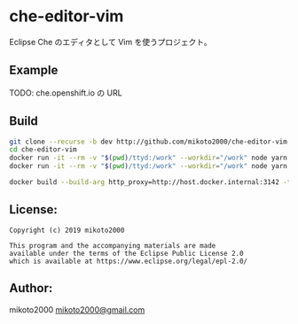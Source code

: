 # che-editor-vim

Eclipse Che のエディタとして Vim を使うプロジェクト。

## Example

TODO: che.openshift.io の URL


## Build

```sh
git clone --recurse -b dev http://github.com/mikoto2000/che-editor-vim.git
cd che-editor-vim
docker run -it --rm -v "$(pwd)/ttyd:/work" --workdir="/work" node yarn --cwd html/ install
docker run -it --rm -v "$(pwd)/ttyd:/work" --workdir="/work" node yarn --cwd html/ run build

docker build --build-arg http_proxy=http://host.docker.internal:3142 -t mikoto2000/che-editor-vim:dev .
```

## License:

```
Copyright (c) 2019 mikoto2000

This program and the accompanying materials are made
available under the terms of the Eclipse Public License 2.0
which is available at https://www.eclipse.org/legal/epl-2.0/
```

## Author:

mikoto2000 <mikoto2000@gmail.com>

